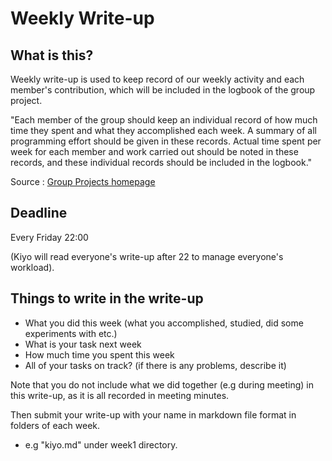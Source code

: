 # Weekly Write-up


## What is this?

Weekly write-up is used to keep record of our weekly activity and each member's contribution, which will be included in the logbook of the group project.


"Each member of the group should keep an individual record of how much time they spent and what they accomplished each week. A summary of all programming effort should be given in these records. Actual time spent per week for each member and work carried out should be noted in these records, and these individual records should be included in the logbook."

Source : [Group Projects homepage](http://www.imperial.ac.uk/computing/current-students/course-admin/noticeboards/msc/group-projects/
)


## Deadline

Every Friday 22:00 

(Kiyo will read everyone's write-up after 22 to manage everyone's workload).

## Things to write in the write-up

- What you did this week (what you accomplished, studied, did some experiments with etc.)
- What is your task next week
- How much time you spent this week
- All of your tasks on track? (if there is any problems, describe it)

Note that you do not include what we did together (e.g during meeting) in this write-up, as it is all recorded in meeting minutes. 

Then submit your write-up with your name in markdown file format in folders of each week. 

- e.g "kiyo.md" under week1 directory.



